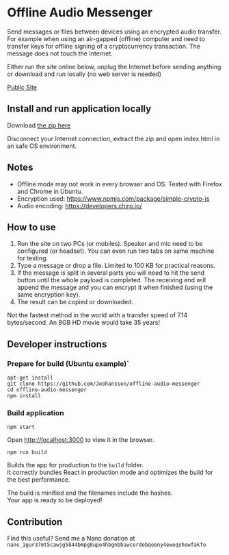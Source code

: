 
# Offline Audio Messenger

Send messages or files between devices using an encrypted audio transfer.
For example when using an air-gapped (offline) computer and need to transfer keys for offline signing of a cryptocurrency transaction. The message does not touch the Internet.

Either run the site online below, unplug the Internet before sending anything or download and run locally (no web server is needed)

[Public Site](https://joohansson.github.io/offline-audio-messenger/)

## Install and run application locally

Download [the zip here](https://github.com/Joohansson/offline-audio-messenger/raw/master/offline-audio-messenger.zip)

Disconnect your Internet connection, extract the zip and open index.html in an safe OS environment.

## Notes

* Offline mode may not work in every browser and OS. Tested with Firefox and Chrome in Ubuntu.
* Encryption used: https://www.npmjs.com/package/simple-crypto-js
* Audio encoding: https://developers.chirp.io/

## How to use

1. Run the site on two PCs (or mobiles). Speaker and mic need to be configured (or headset). You can even run two tabs on same machine for testing.
2. Type a message or drop a file. Limited to 100 KB for practical reasons.
3. If the message is split in several parts you will need to hit the send button until the whole payload is completed. The receiving end will append the message and you can encrypt it when finished (using the same encryption key).
4. The result can be copied or downloaded.

Not the fastest method in the world with a transfer speed of 7.14 bytes/second. An 8GB HD movie would take 35 years!

## Developer instructions

### Prepare for build (Ubuntu example)`

`apt-get install`\
`git clone https://github.com/Joohansson/offline-audio-messenger`\
`cd offline-audio-messenger`\
`npm install`

### Build application

`npm start`

Open [http://localhost:3000](http://localhost:3000) to view it in the browser.

`npm run build`

Builds the app for production to the `build` folder.<br>
It correctly bundles React in production mode and optimizes the build for the best performance.

The build is minified and the filenames include the hashes.<br>
Your app is ready to be deployed!


## Contribution

Find this useful? Send me a Nano donation at `nano_1gur37mt5cawjg5844bmpg8upo4hbgnbbuwcerdobqoeny4ewoqshowfakfo`
